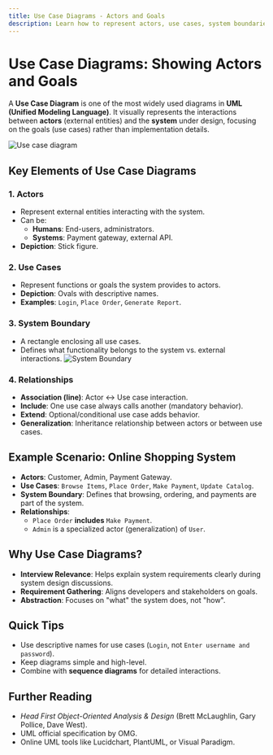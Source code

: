 ```yaml
---
title: Use Case Diagrams - Actors and Goals
description: Learn how to represent actors, use cases, system boundaries, and relationships using UML use case diagrams. Essential for object-oriented modeling and system design interviews.
---
```


# Use Case Diagrams: Showing Actors and Goals

A **Use Case Diagram** is one of the most widely used diagrams in **UML (Unified Modeling Language)**. It visually represents the interactions between **actors** (external entities) and the **system** under design, focusing on the goals (use cases) rather than implementation details.

![Use case diagram](/images/cg_use_case_diagram.png)

## Key Elements of Use Case Diagrams

### 1. Actors
- Represent external entities interacting with the system.
- Can be:
  - **Humans**: End-users, administrators.
  - **Systems**: Payment gateway, external API.
- **Depiction**: Stick figure.

### 2. Use Cases
- Represent functions or goals the system provides to actors.
- **Depiction**: Ovals with descriptive names.
- **Examples**: `Login`, `Place Order`, `Generate Report`.

### 3. System Boundary
- A rectangle enclosing all use cases.
- Defines what functionality belongs to the system vs. external interactions.
![System Boundary](/images/cg_system_boundary.png)

### 4. Relationships
- **Association (line)**: Actor ↔ Use case interaction.  
- **Include**: One use case always calls another (mandatory behavior).  
- **Extend**: Optional/conditional use case adds behavior.  
- **Generalization**: Inheritance relationship between actors or between use cases.  



## Example Scenario: Online Shopping System

- **Actors**: Customer, Admin, Payment Gateway.  
- **Use Cases**: `Browse Items`, `Place Order`, `Make Payment`, `Update Catalog`.  
- **System Boundary**: Defines that browsing, ordering, and payments are part of the system.  
- **Relationships**:
  - `Place Order` **includes** `Make Payment`.
  - `Admin` is a specialized actor (generalization) of `User`.  



## Why Use Case Diagrams?
- **Interview Relevance**: Helps explain system requirements clearly during system design discussions.  
- **Requirement Gathering**: Aligns developers and stakeholders on goals.  
- **Abstraction**: Focuses on "what" the system does, not "how".  



## Quick Tips
- Use descriptive names for use cases (`Login`, not `Enter username and password`).  
- Keep diagrams simple and high-level.  
- Combine with **sequence diagrams** for detailed interactions.  



## Further Reading
- *Head First Object-Oriented Analysis & Design* (Brett McLaughlin, Gary Pollice, Dave West).  
- UML official specification by OMG.  
- Online UML tools like Lucidchart, PlantUML, or Visual Paradigm.  
